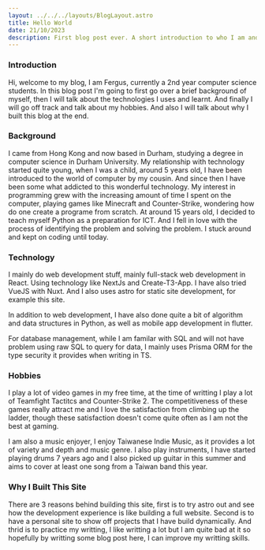 ```yaml
---
layout: ../../../layouts/BlogLayout.astro
title: Hello World
date: 21/10/2023
description: First blog post ever. A short introduction to who I am and technology I uses.
---
```


### Introduction

Hi, welcome to my blog, I am Fergus, currently a 2nd year computer science students. In this blog post I'm going to first go over a brief background of myself, then I will talk about the technologies I uses and learnt. And finally I will go off track and talk about my hobbies. And also I will talk about why I built this blog at the end.

### Background

I came from Hong Kong and now based in Durham, studying a degree in computer science in Durham University. My relationship with technology started quite young, when I was a child, around 5 years old, I have been introduced to the world of computer by my cousin. And since then I have been some what addicted to this wonderful technology. My interest in programming grew with the increasing amount of time I spent on the computer, playing games like Minecraft and Counter-Strike, wondering how do one create a programe from scratch. At around 15 years old, I decided to teach myself Python as a preparation for ICT. And I fell in love with the process of identifying the problem and solving the problem. I stuck around and kept on coding until today.

### Technology

I mainly do web development stuff, mainly full-stack web development in React. Using technology like NextJs and Create-T3-App. I have also tried VueJS with Nuxt. And I also uses astro for static site development, for example this site.

In addition to web development, I have also done quite a bit of algorithm and data structures in Python, as well as mobile app development in flutter.

For database management, while I am familar with SQL and will not have problem using raw SQL to query for data, I mainly uses Prisma ORM for the type security it provides when writing in TS.

### Hobbies

I play a lot of video games in my free time, at the time of writting I play a lot of Teamfight Tactitcs and Counter-Strike 2. The competitiveness of these games really attract me and I love the satisfaction from climbing up the ladder, though these satisfaction doesn't come quite often as I am not the best at gaming.

I am also a music enjoyer, I enjoy Taiwanese Indie Music, as it provides a lot of variety and depth and music genre. I also play instruments, I have started playing drums 7 years ago and I also picked up guitar in this summer and aims to cover at least one song from a Taiwan band this year.

### Why I Built This Site

There are 3 reasons behind building this site, first is to try astro out and see how the development experience is like building a full website. Second is to have a personal site to show off projects that I have build dynamically. And thrid is to practice my writting, I like writting a lot but I am quite bad at it so hopefully by writting some blog post here, I can improve my writting skills.
